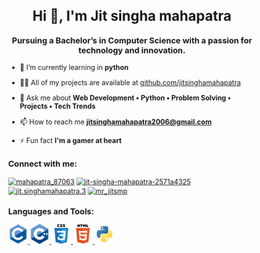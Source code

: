 <h1 align="center">Hi 👋, I'm Jit singha mahapatra</h1>
<h3 align="center">Pursuing a Bachelor’s in Computer Science with a passion for technology and innovation.</h3>

- 🌱 I’m currently learning in **python**

- 👨‍💻 All of my projects are available at [github.com/jitsinghamahapatra](github.com/jitsinghamahapatra)

- 💬 Ask me about **Web Development • Python • Problem Solving • Projects • Tech Trends**

- 📫 How to reach me **jitsinghamahapatra2006@gmail.com**

- ⚡ Fun fact **I'm a gamer at heart**

<h3 align="left">Connect with me:</h3>
<p align="left">
<a href="https://twitter.com/mahapatra_87063" target="blank"><img align="center" src="https://raw.githubusercontent.com/rahuldkjain/github-profile-readme-generator/master/src/images/icons/Social/twitter.svg" alt="mahapatra_87063" height="30" width="40" /></a>
<a href="https://linkedin.com/in/jit-singha-mahapatra-2571a4325" target="blank"><img align="center" src="https://raw.githubusercontent.com/rahuldkjain/github-profile-readme-generator/master/src/images/icons/Social/linked-in-alt.svg" alt="jit-singha-mahapatra-2571a4325" height="30" width="40" /></a>
<a href="https://fb.com/jit.singhamahapatra.3" target="blank"><img align="center" src="https://raw.githubusercontent.com/rahuldkjain/github-profile-readme-generator/master/src/images/icons/Social/facebook.svg" alt="jit.singhamahapatra.3" height="30" width="40" /></a>
<a href="https://instagram.com/mr_jitsmp" target="blank"><img align="center" src="https://raw.githubusercontent.com/rahuldkjain/github-profile-readme-generator/master/src/images/icons/Social/instagram.svg" alt="mr_jitsmp" height="30" width="40" /></a>
</p>

<h3 align="left">Languages and Tools:</h3>
<p align="left"> <a href="https://www.cprogramming.com/" target="_blank" rel="noreferrer"> <img src="https://raw.githubusercontent.com/devicons/devicon/master/icons/c/c-original.svg" alt="c" width="40" height="40"/> </a> <a href="https://www.w3schools.com/cpp/" target="_blank" rel="noreferrer"> <img src="https://raw.githubusercontent.com/devicons/devicon/master/icons/cplusplus/cplusplus-original.svg" alt="cplusplus" width="40" height="40"/> </a> <a href="https://www.w3schools.com/css/" target="_blank" rel="noreferrer"> <img src="https://raw.githubusercontent.com/devicons/devicon/master/icons/css3/css3-original-wordmark.svg" alt="css3" width="40" height="40"/> </a> <a href="https://www.w3.org/html/" target="_blank" rel="noreferrer"> <img src="https://raw.githubusercontent.com/devicons/devicon/master/icons/html5/html5-original-wordmark.svg" alt="html5" width="40" height="40"/> </a> <a href="https://www.python.org" target="_blank" rel="noreferrer"> <img src="https://raw.githubusercontent.com/devicons/devicon/master/icons/python/python-original.svg" alt="python" width="40" height="40"/> </a> </p>

